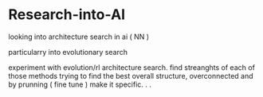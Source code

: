 # Research-into-AI

looking into architecture search in ai ( NN )

particularry into evolutionary search 

experiment with evolution/rl architecture search. find streanghts of each of those methods
trying to find the best overall structure, overconnected and by prunning ( fine tune ) make it specific.
.
.
